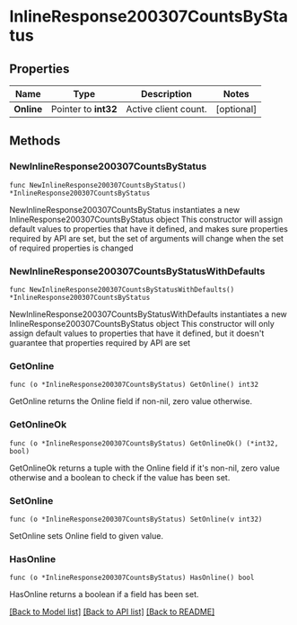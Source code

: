 # InlineResponse200307CountsByStatus

## Properties

Name | Type | Description | Notes
------------ | ------------- | ------------- | -------------
**Online** | Pointer to **int32** | Active client count. | [optional] 

## Methods

### NewInlineResponse200307CountsByStatus

`func NewInlineResponse200307CountsByStatus() *InlineResponse200307CountsByStatus`

NewInlineResponse200307CountsByStatus instantiates a new InlineResponse200307CountsByStatus object
This constructor will assign default values to properties that have it defined,
and makes sure properties required by API are set, but the set of arguments
will change when the set of required properties is changed

### NewInlineResponse200307CountsByStatusWithDefaults

`func NewInlineResponse200307CountsByStatusWithDefaults() *InlineResponse200307CountsByStatus`

NewInlineResponse200307CountsByStatusWithDefaults instantiates a new InlineResponse200307CountsByStatus object
This constructor will only assign default values to properties that have it defined,
but it doesn't guarantee that properties required by API are set

### GetOnline

`func (o *InlineResponse200307CountsByStatus) GetOnline() int32`

GetOnline returns the Online field if non-nil, zero value otherwise.

### GetOnlineOk

`func (o *InlineResponse200307CountsByStatus) GetOnlineOk() (*int32, bool)`

GetOnlineOk returns a tuple with the Online field if it's non-nil, zero value otherwise
and a boolean to check if the value has been set.

### SetOnline

`func (o *InlineResponse200307CountsByStatus) SetOnline(v int32)`

SetOnline sets Online field to given value.

### HasOnline

`func (o *InlineResponse200307CountsByStatus) HasOnline() bool`

HasOnline returns a boolean if a field has been set.


[[Back to Model list]](../README.md#documentation-for-models) [[Back to API list]](../README.md#documentation-for-api-endpoints) [[Back to README]](../README.md)


